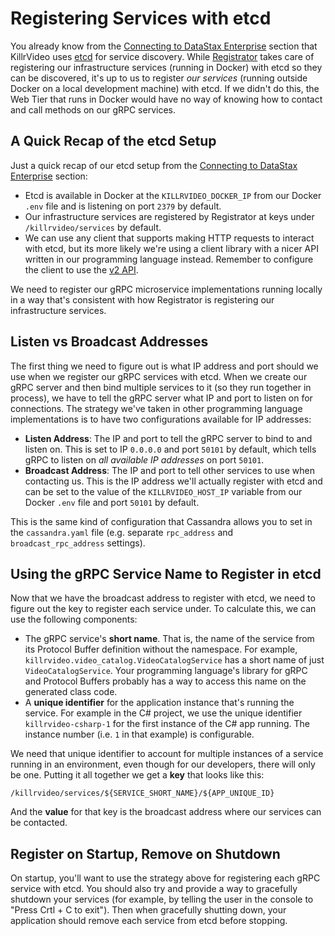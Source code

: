 # Registering Services with etcd

You already know from the [Connecting to DataStax Enterprise][connect-to-dse] section that
KillrVideo uses [etcd][etcd] for service discovery. While [Registrator][registrator] takes
care of registering our infrastructure services (running in Docker) with etcd so they can be 
discovered, it's up to us to register *our services* (running outside Docker on a local
development machine) with etcd. If we didn't do this, the Web Tier that runs in Docker would
have no way of knowing how to contact and call methods on our gRPC services.

## A Quick Recap of the etcd Setup

Just a quick recap of our etcd setup from the [Connecting to DataStax Enterprise][connect-to-dse]
section:

- Etcd is available in Docker at the `KILLRVIDEO_DOCKER_IP` from our Docker `.env` file and is
listening on port `2379` by default.
- Our infrastructure services are registered by Registrator at keys under 
`/killrvideo/services` by default.
- We can use any client that supports making HTTP requests to interact with etcd, but its
more likely we're using a client library with a nicer API written in our programming language
instead. Remember to configure the client to use the [v2 API][etcd-v2-api].

We need to register our gRPC microservice implementations running locally in a way that's
consistent with how Registrator is registering our infrastructure services.

## Listen vs Broadcast Addresses

The first thing we need to figure out is what IP address and port should we use when we 
register our gRPC services with etcd. When we create our gRPC server and then bind multiple
services to it (so they run together in process), we have to tell the gRPC server what IP and
port to listen on for connections. The strategy we've taken in other programming language
implementations is to have two configurations available for IP addresses:

- **Listen Address**: The IP and port to tell the gRPC server to bind to and listen on. This 
is set to IP `0.0.0.0` and port `50101` by default, which tells gRPC to listen on *all 
available IP addresses* on port `50101`.
- **Broadcast Address**: The IP and port to tell other services to use when contacting us.
This is the IP address we'll actually register with etcd and can be set to the value of the
`KILLRVIDEO_HOST_IP` variable from our Docker `.env` file and port `50101` by default.  

This is the same kind of configuration that Cassandra allows you to set in the `cassandra.yaml`
file (e.g. separate `rpc_address` and `broadcast_rpc_address` settings).

## Using the gRPC Service Name to Register in etcd

Now that we have the broadcast address to register with etcd, we need to figure out the key to
register each service under. To calculate this, we can use the following components:

- The gRPC service's **short name**. That is, the name of the service from its Protocol Buffer
definition without the namespace. For example, `killrvideo.video_catalog.VideoCatalogService`
has a short name of just `VideoCatalogService`. Your programming language's library for gRPC
and Protocol Buffers probably has a way to access this name on the generated class code.
- A **unique identifier** for the application instance that's running the service. For example
in the C\# project, we use the unique identifier `killrvideo-csharp-1` for the first instance 
of the C\# app running. The instance number (i.e. `1` in that example) is configurable.

We need that unique identifier to account for multiple instances of a service running in an
environment, even though for our developers, there will only be one. Putting it all together
we get a **key** that looks like this:

```
/killrvideo/services/${SERVICE_SHORT_NAME}/${APP_UNIQUE_ID}
```

And the **value** for that key is the broadcast address where our services can be contacted.

## Register on Startup, Remove on Shutdown

On startup, you'll want to use the strategy above for registering each gRPC service with etcd.
You should also try and provide a way to gracefully shutdown your services (for example, by 
telling the user in the console to "Press Crtl + C to exit"). Then when gracefully shutting
down, your application should remove each service from etcd before stopping.


[connect-to-dse]: /docs/development/connecting-to-datastax-enterprise/
[etcd]: https://github.com/coreos/etcd
[etcd-v2-api]: https://github.com/coreos/etcd/blob/master/Documentation/v2/api.md
[registrator]: https://github.com/gliderlabs/registrator